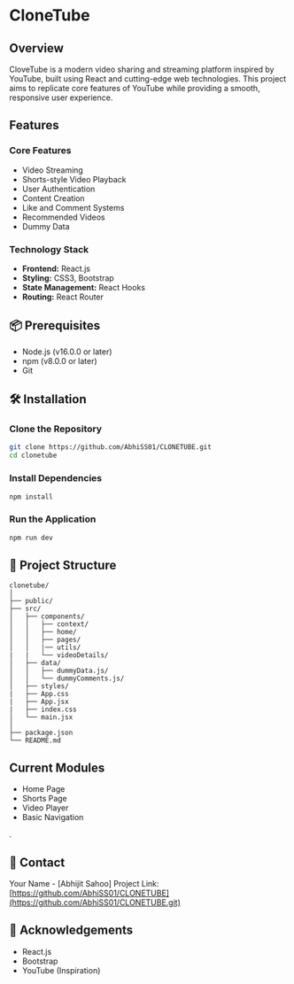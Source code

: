 # CloneTube 

## Overview
CloveTube is a modern video sharing and streaming platform inspired by YouTube, built using React and cutting-edge web technologies. This project aims to replicate core features of YouTube while providing a smooth, responsive user experience.

##  Features

### Core Features
- Video Streaming
- Shorts-style Video Playback
- User Authentication
- Content Creation
- Like and Comment Systems
- Recommended Videos
- Dummy Data

### Technology Stack
- **Frontend:** React.js
- **Styling:** CSS3, Bootstrap
- **State Management:** React Hooks
- **Routing:** React Router

## 📦 Prerequisites
- Node.js (v16.0.0 or later)
- npm (v8.0.0 or later)
- Git

## 🛠 Installation

### Clone the Repository
```bash
git clone https://github.com/AbhiSS01/CLONETUBE.git
cd clonetube
```

### Install Dependencies
```bash
npm install
```

### Run the Application
```bash
npm run dev
```

## 📂 Project Structure
```
clonetube/
│
├── public/
├── src/
│   ├── components/
│   │   ├── context/
│   │   ├── home/
│   │   ├── pages/
│   │   |── utils/
|   |   └── videoDetails/
│   ├── data/
│   │   ├── dummyData.js/
│   │   └── dummyComments.js/
│   ├── styles/
|   ├── App.css
|   ├── App.jsx
|   ├── index.css
│   └── main.jsx
│
├── package.json
└── README.md
```

##  Current Modules
- Home Page
- Shorts Page
- Video Player
- Basic Navigation

.

## 🔗 Contact
Your Name - [Abhijit Sahoo]
Project Link: [https://github.com/AbhiSS01/CLONETUBE](https://github.com/AbhiSS01/CLONETUBE.git)

## 🙏 Acknowledgements
- React.js
- Bootstrap
- YouTube (Inspiration)
```
